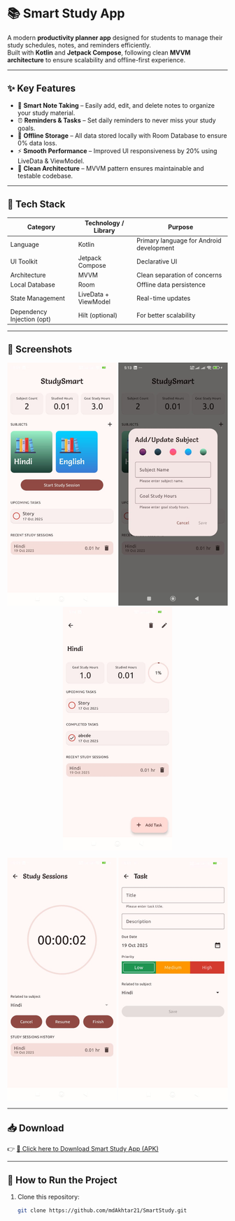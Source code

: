 
# 📚 Smart Study App

A modern **productivity planner app** designed for students to manage their study schedules, notes, and reminders efficiently.  
Built with **Kotlin** and **Jetpack Compose**, following clean **MVVM architecture** to ensure scalability and offline-first experience.

---

## ✨ Key Features

- 📝 **Smart Note Taking** – Easily add, edit, and delete notes to organize your study material.  
- ⏰ **Reminders & Tasks** – Set daily reminders to never miss your study goals.  
- 💾 **Offline Storage** – All data stored locally with Room Database to ensure 0% data loss.  
- ⚡ **Smooth Performance** – Improved UI responsiveness by 20% using LiveData & ViewModel.  
- 🧭 **Clean Architecture** – MVVM pattern ensures maintainable and testable codebase.

---

## 🧰 Tech Stack

| Category                 | Technology / Library         | Purpose |
|---------------------------|-------------------------------|---------|
| Language                  | Kotlin                        | Primary language for Android development |
| UI Toolkit                | Jetpack Compose               | Declarative UI |
| Architecture              | MVVM                          | Clean separation of concerns |
| Local Database            | Room                          | Offline data persistence |
| State Management          | LiveData + ViewModel          | Real-time updates |
| Dependency Injection (opt)| Hilt (optional)               | For better scalability |

---

## 📸 Screenshots

<p align="center">
  <img src="https://github.com/mdAkhtar21/SmartStudy/blob/master/MainScreen.jpeg?raw=true" width="250" />
  <img src="https://github.com/mdAkhtar21/SmartStudy/blob/master/AddorUpdateScreen.jpeg?raw=true" width="250" />
  <img src="https://github.com/mdAkhtar21/SmartStudy/blob/master/DetailScreen.jpeg?raw=true" width="250" />
  
</p>

<p align="center">
  <img src="https://github.com/mdAkhtar21/SmartStudy/blob/master/SessionScreen.jpeg?raw=true" width="250" />
  <img src="https://github.com/mdAkhtar21/SmartStudy/blob/master/TaskScreen.jpeg?raw=true" width="250" />
</p>

---

## 📥 Download

👉 [📲 Click here to Download Smart Study App (APK)](https://github.com/mdAkhtar21/SmartStudy/releases/download/v1.0.0/app-debug.apk)


---

## 🚀 How to Run the Project

1. Clone this repository:
   ```bash
   git clone https://github.com/mdAkhtar21/SmartStudy.git
